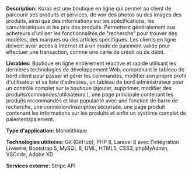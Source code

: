 **Description:**
Koras est une boutique en ligne qui permet au client de parcourir ses produits et services, de voir des photos ou des images des produits, ainsi que des informations sur les spécifications, les caractéristiques et les prix des produits. Permettent généralement aux acheteurs d'utiliser les fonctionnalités de "recherche" pour trouver des modèles, des marques ou des articles spécifiques. Les clients en ligne doivent avoir accès à Internet et à un mode de paiement valide pour effectuer une transaction, comme une carte de crédit ou de débit.

**Livrables:**
Boutique en ligne entièrement réactive et rapide utilisant les dernières technologies de développement Web, comprenant le tableau de bord client pour passer et gérer les commandes, modifier son propre profil d'utilisateur et sa liste d'adresses, un tableau de bord administrateur pour un contrôle complet sur la boutique (ajouter, supprimer, modifier des produits/commandes/utilisateurs ), une page principale contenant les produits recommandés et leur popularité avec une fonction de barre de recherche, une connexion/inscription sécurisée, une page produit contenant les informations sur les produits et enfin un système complet de paiement/paiement.

**Type d'application:** Monolithique

**Technologies utilisées:**
Git (GitHub), PHP 8, Laravel 8 avec l'intégration Livewire, Bootstrap 5, MySQL 8, UML, HTML5, CSS3, phpMyAdmin, VSCode, Adobe XD

**Services externe:** Stripe API

